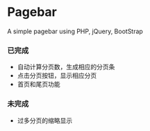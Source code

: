 # Pagebar

A simple pagebar using PHP, jQuery, BootStrap

### 已完成

+ 自动计算分页数，生成相应的分页条
+ 点击分页按钮，显示相应分页
+ 首页和尾页功能

### 未完成

+ 过多分页的缩略显示

